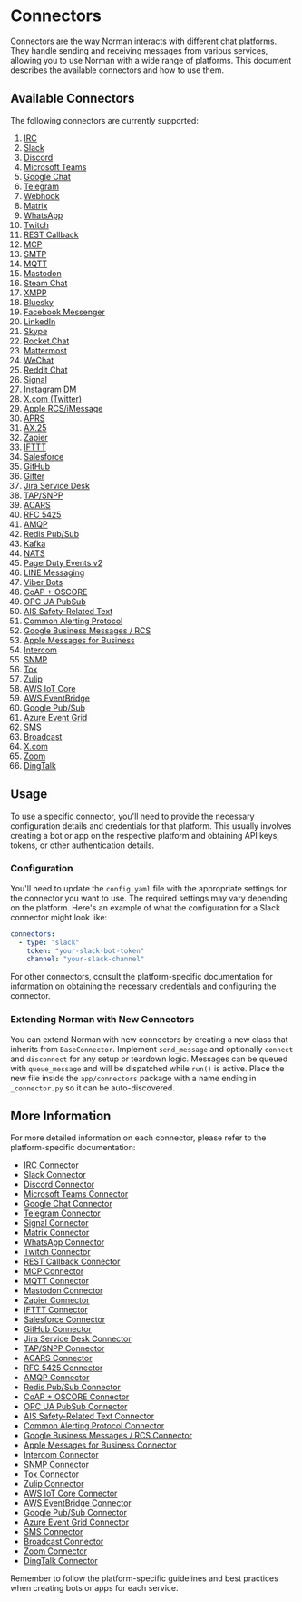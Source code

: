 # Connectors

Connectors are the way Norman interacts with different chat platforms. They handle sending and receiving messages from various services, allowing you to use Norman with a wide range of platforms. This document describes the available connectors and how to use them.

## Available Connectors

The following connectors are currently supported:


1. [IRC](./connectors/irc.md)
2. [Slack](./connectors/slack.md)
3. [Discord](./connectors/discord.md)
4. [Microsoft Teams](./connectors/teams.md)
5. [Google Chat](./connectors/google_chat.md)
6. [Telegram](./connectors/telegram.md)
7. [Webhook](./connectors/webhook.md)
8. [Matrix](./connectors/matrix.md)
9. [WhatsApp](./connectors/whatsapp.md)
10. [Twitch](./connectors/twitch.md)
11. [REST Callback](./connectors/rest_callback.md)
12. [MCP](./connectors/mcp.md)
13. [SMTP](./connectors/smtp.md)
14. [MQTT](./connectors/mqtt.md)
15. [Mastodon](./connectors/mastodon.md)
16. [Steam Chat](./connectors/steam_chat.md)
17. [XMPP](./connectors/xmpp.md)
18. [Bluesky](./connectors/bluesky.md)
19. [Facebook Messenger](./connectors/facebook_messenger.md)
20. [LinkedIn](./connectors/linkedin.md)
21. [Skype](./connectors/skype.md)
22. [Rocket.Chat](./connectors/rocketchat.md)
23. [Mattermost](./connectors/mattermost.md)
24. [WeChat](./connectors/wechat.md)
25. [Reddit Chat](./connectors/reddit_chat.md)
26. [Signal](./connectors/signal.md)
27. [Instagram DM](./connectors/instagram_dm.md)
28. [X.com (Twitter)](./connectors/twitter.md)
29. [Apple RCS/iMessage](./connectors/imessage.md)
30. [APRS](./connectors/aprs.md)
31. [AX.25](./connectors/ax25.md)
32. [Zapier](./connectors/zapier.md)
33. [IFTTT](./connectors/ifttt.md)
34. [Salesforce](./connectors/salesforce.md)
35. [GitHub](./connectors/github.md)
36. [Gitter](./connectors/gitter.md)
37. [Jira Service Desk](./connectors/jira_service_desk.md)
38. [TAP/SNPP](./connectors/tap_snpp.md)
39. [ACARS](./connectors/acars.md)
40. [RFC 5425](./connectors/rfc5425.md)
41. [AMQP](./connectors/amqp.md)
42. [Redis Pub/Sub](./connectors/redis_pubsub.md)
43. [Kafka](./connectors/kafka.md)
44. [NATS](./connectors/nats.md)
45. [PagerDuty Events v2](./connectors/pagerduty.md)
46. [LINE Messaging](./connectors/line.md)
47. [Viber Bots](./connectors/viber.md)
48. [CoAP + OSCORE](./connectors/coap_oscore.md)
49. [OPC UA PubSub](./connectors/opcua_pubsub.md)
50. [AIS Safety-Related Text](./connectors/ais_safety_text.md)
51. [Common Alerting Protocol](./connectors/cap.md)
52. [Google Business Messages / RCS](./connectors/google_business_rcs.md)
53. [Apple Messages for Business](./connectors/apple_messages_business.md)
54. [Intercom](./connectors/intercom.md)
55. [SNMP](./connectors/snmp.md)
56. [Tox](./connectors/tox.md)
57. [Zulip](./connectors/zulip.md)
58. [AWS IoT Core](./connectors/aws_iot_core.md)
59. [AWS EventBridge](./connectors/aws_eventbridge.md)
60. [Google Pub/Sub](./connectors/google_pubsub.md)
61. [Azure Event Grid](./connectors/azure_eventgrid.md)
62. [SMS](./connectors/sms.md)
63. [Broadcast](./connectors/broadcast.md)
64. [X.com](./connectors/xcom.md)
65. [Zoom](./connectors/zoom.md)
66. [DingTalk](./connectors/dingtalk.md)


## Usage

To use a specific connector, you'll need to provide the necessary configuration details and credentials for that platform. This usually involves creating a bot or app on the respective platform and obtaining API keys, tokens, or other authentication details.

### Configuration

You'll need to update the `config.yaml` file with the appropriate settings for the connector you want to use. The required settings may vary depending on the platform. Here's an example of what the configuration for a Slack connector might look like:

```yaml
connectors:
  - type: "slack"
    token: "your-slack-bot-token"
    channel: "your-slack-channel"
```

For other connectors, consult the platform-specific documentation for information on obtaining the necessary credentials and configuring the connector.

### Extending Norman with New Connectors

You can extend Norman with new connectors by creating a new class that inherits from `BaseConnector`. Implement `send_message` and optionally `connect` and `disconnect` for any setup or teardown logic. Messages can be queued with `queue_message` and will be dispatched while `run()` is active. Place the new file inside the `app/connectors` package with a name ending in `_connector.py` so it can be auto-discovered.

## More Information

For more detailed information on each connector, please refer to the platform-specific documentation:

- [IRC Connector](./connectors/irc.md)
- [Slack Connector](./connectors/slack.md)
- [Discord Connector](./connectors/discord.md)
- [Microsoft Teams Connector](./connectors/teams.md)
- [Google Chat Connector](./connectors/google_chat.md)
- [Telegram Connector](./connectors/telegram.md)
- [Signal Connector](./connectors/signal.md)
- [Matrix Connector](./connectors/matrix.md)
- [WhatsApp Connector](./connectors/whatsapp.md)
- [Twitch Connector](./connectors/twitch.md)
- [REST Callback Connector](./connectors/rest_callback.md)
- [MCP Connector](./connectors/mcp.md)
- [MQTT Connector](./connectors/mqtt.md)
- [Mastodon Connector](./connectors/mastodon.md)
- [Zapier Connector](./connectors/zapier.md)
- [IFTTT Connector](./connectors/ifttt.md)
- [Salesforce Connector](./connectors/salesforce.md)
- [GitHub Connector](./connectors/github.md)
- [Jira Service Desk Connector](./connectors/jira_service_desk.md)
- [TAP/SNPP Connector](./connectors/tap_snpp.md)
- [ACARS Connector](./connectors/acars.md)
- [RFC 5425 Connector](./connectors/rfc5425.md)
- [AMQP Connector](./connectors/amqp.md)
- [Redis Pub/Sub Connector](./connectors/redis_pubsub.md)
- [CoAP + OSCORE Connector](./connectors/coap_oscore.md)
- [OPC UA PubSub Connector](./connectors/opcua_pubsub.md)
- [AIS Safety-Related Text Connector](./connectors/ais_safety_text.md)
- [Common Alerting Protocol Connector](./connectors/cap.md)
- [Google Business Messages / RCS Connector](./connectors/google_business_rcs.md)
- [Apple Messages for Business Connector](./connectors/apple_messages_business.md)
- [Intercom Connector](./connectors/intercom.md)
- [SNMP Connector](./connectors/snmp.md)
- [Tox Connector](./connectors/tox.md)
- [Zulip Connector](./connectors/zulip.md)
- [AWS IoT Core Connector](./connectors/aws_iot_core.md)
- [AWS EventBridge Connector](./connectors/aws_eventbridge.md)
- [Google Pub/Sub Connector](./connectors/google_pubsub.md)
- [Azure Event Grid Connector](./connectors/azure_eventgrid.md)
- [SMS Connector](./connectors/sms.md)
- [Broadcast Connector](./connectors/broadcast.md)
- [Zoom Connector](./connectors/zoom.md)
- [DingTalk Connector](./connectors/dingtalk.md)

Remember to follow the platform-specific guidelines and best practices when creating bots or apps for each service.

